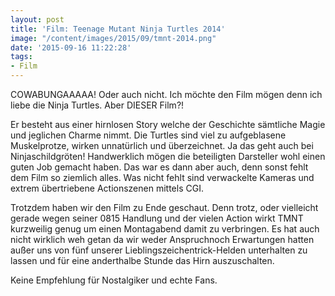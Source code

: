 ```yaml
---
layout: post
title: 'Film: Teenage Mutant Ninja Turtles 2014'
image: "/content/images/2015/09/tmnt-2014.png"
date: '2015-09-16 11:22:28'
tags:
- Film
---
```


COWABUNGAAAAA! Oder auch nicht. Ich möchte den Film mögen denn ich liebe die Ninja Turtles. Aber DIESER Film?! 

Er besteht aus einer hirnlosen Story welche der Geschichte sämtliche Magie und jeglichen Charme nimmt. Die Turtles sind viel zu aufgeblasene Muskelprotze, wirken unnatürlich und überzeichnet. Ja das geht auch bei Ninjaschildgröten! Handwerklich mögen die beteiligten Darsteller wohl einen guten Job gemacht haben. Das war es dann aber auch, denn sonst fehlt dem Film so ziemlich alles. Was nicht fehlt sind verwackelte Kameras und extrem übertriebene Actionszenen mittels CGI. 

Trotzdem haben wir den Film zu Ende geschaut. Denn trotz, oder vielleicht gerade wegen seiner 0815 Handlung und der vielen Action wirkt TMNT kurzweilig genug um einen Montagabend damit zu verbringen. Es hat auch nicht wirklich weh getan da wir weder Anspruchnoch Erwartungen hatten außer uns von fünf unserer Lieblingszeichentrick-Helden unterhalten zu lassen und für eine anderthalbe Stunde das Hirn auszuschalten. 

Keine Empfehlung für Nostalgiker und echte Fans.
